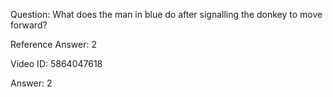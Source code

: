 Question: What does the man in blue do after signalling the donkey to move forward?

Reference Answer: 2

Video ID: 5864047618

Answer: 2

